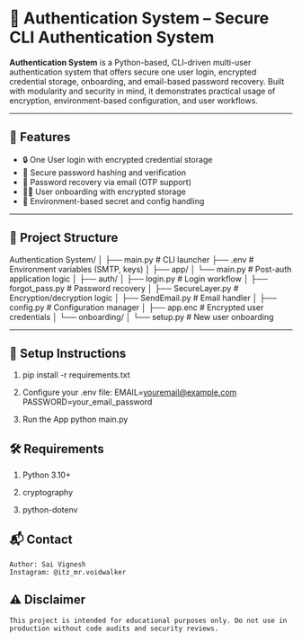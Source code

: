 # 🔐 Authentication System – Secure CLI Authentication System

**Authentication System** is a Python-based, CLI-driven multi-user authentication system that offers secure one user login, encrypted credential storage, onboarding, and email-based password recovery. Built with modularity and security in mind, it demonstrates practical usage of encryption, environment-based configuration, and user workflows.

---

## 🚀 Features

- 🔒 One User login with encrypted credential storage
- 🧪 Secure password hashing and verification
- 📧 Password recovery via email (OTP support)
- 🧑‍💻 User onboarding with encrypted storage
- 🔐 Environment-based secret and config handling

---

## 📁 Project Structure

Authentication System/
│
├── main.py # CLI launcher
├── .env # Environment variables (SMTP, keys)
│
├── app/
│ └── main.py # Post-auth application logic
│
├── auth/
│ ├── login.py # Login workflow
│ ├── forgot_pass.py # Password recovery
│ ├── SecureLayer.py # Encryption/decryption logic
│ ├── SendEmail.py # Email handler
│ ├── config.py # Configuration manager
│ ├── app.enc # Encrypted user credentials
│ └── onboarding/
│ └── setup.py # New user onboarding


---

## 🔧 Setup Instructions

1. pip install -r requirements.txt

2. Configure your .env file:
    EMAIL=youremail@example.com
    PASSWORD=your_email_password
    

3. Run the App
    python main.py

## 🛠 Requirements
1. Python 3.10+

2. cryptography

3. python-dotenv

## 📬 Contact
    Author: Sai Vignesh
    Instagram: @itz_mr.voidwalker

## ⚠ Disclaimer
    This project is intended for educational purposes only. Do not use in production without code audits and security reviews.




